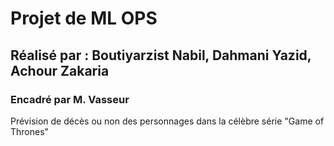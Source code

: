 # Projet de ML OPS

## Réalisé par : Boutiyarzist Nabil, Dahmani Yazid, Achour Zakaria
### Encadré par M. Vasseur

Prévision de décès ou non des personnages dans la célèbre série "Game of Thrones"
